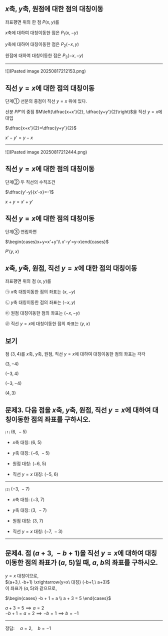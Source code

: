 
## $x$축, $y$축, 원점에 대한 점의 대칭이동

좌표평면 위의 한 점 $P(x, y)$를 

$x$축에 대하여 대칭이동한 점은 $P_{1}(x, -y)$

$y$축에 대하여 대칭이동한 점은 $P_{2}(-x, y)$

원점에 대하여 대칭이동한 점은 $P_{3}(-x, -y)$

---

![](Pasted image 20250817212153.png)

## 직선 $y=x$에 대한 점의 대칭이동

단계① 선분의 중점이 직선 $y=x$ 위에 있다.

선분 $PP'$의 중점 $M\left(\dfrac{x+x'}{2}, \dfrac{y+y'}{2}\right)$을 직선 $y=x$에 대입

$\dfrac{x+x'}{2}=\dfrac{y+y'}{2}$

$x'-y'=y-x$

---

![](Pasted image 20250817212444.png)

## 직선 $y=x$에 대한 점의 대칭이동

단계② 두 직선의 수직조건

$\dfrac{y'-y}{x'-x}=-1$

$x+y=x'+y'$

## 직선 $y=x$에 대한 점의 대칭이동

단계③ 연립하면

$\begin{cases}x+y=x'+y'\\ x'-y'=y-x\end{cases}$

$P'(y, x)$

## $x$축, $y$축, 원점, 직선 $y=x$에 대한 점의 대칭이동

좌표평면 위의 점 $(x, y)$를

㉠ $x$축 대칭이동한 점의 좌표는 $(x, -y)$

㉡ $y$축 대칭이동한 점의 좌표는 $(-x, y)$

㉢ 원점 대칭이동한 점의 좌표는 $(-x, -y)$

㉣ 직선 $y=x$에 대칭이동한 점의 좌표는 $(y, x)$

## 보기

점 $(3, 4)$를 $x$축, $y$축, 원점, 직선 $y=x$에 대하여 대칭이동한 점의 좌표는 각각

$(3, -4)$

$(-3, 4)$

$(-3, -4)$

$(4, 3)$


## 문제3. 다음 점을 $x$축, $y$축, 원점, 직선 $y=x$에 대하여 대칭이동한 점의 좌표를 구하시오.

⑴ $(6,\ -5)$

- $x$축 대칭: $(6,\ 5)$
    
- $y$축 대칭: $(-6,\ -5)$
    
- 원점 대칭: $(-6,\ 5)$
    
- 직선 $y=x$ 대칭: $(-5,\ 6)$
    

---

⑵ $(-3,\ -7)$

- $x$축 대칭: $(-3,\ 7)$
    
- $y$축 대칭: $(3,\ -7)$
    
- 원점 대칭: $(3,\ 7)$
    
- 직선 $y=x$ 대칭: $(-7,\ -3)$
    

---

## 문제4. 점 $(a+3,\ -b+1)$을 직선 $y=x$에 대하여 대칭이동한 점의 좌표가 $(a,\ 5)$일 때, $a,\ b$의 좌표를 구하시오.

$y = x$ 대칭이므로,  
$(a+3,\ -b+1) \xrightarrow{y=x\ 대칭} (-b+1,\ a+3)$  
이 좌표가 $(a, 5)$와 같으므로,

$\begin{cases} -b + 1 = a \\ a + 3 = 5 \end{cases}$

$a+3=5 \implies a=2$  
$-b + 1 = a = 2 \implies -b = 1 \implies b = -1$

---

정답:  $a=2,\quad b=-1$
